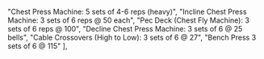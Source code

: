  "Chest Press Machine: 5 sets of 4-6 reps (heavy)",
            "Incline Chest Press Machine: 3 sets of 6 reps @ 50 each",
            "Pec Deck (Chest Fly Machine): 3 sets of 6 reps @ 100",
            "Decline Chest Press Machine: 3 sets of 6 @ 25 bells",
            "Cable Crossovers (High to Low): 3 sets of 6 @ 27",
            "Bench Press 3 sets of 6 @ 115"
        ],
